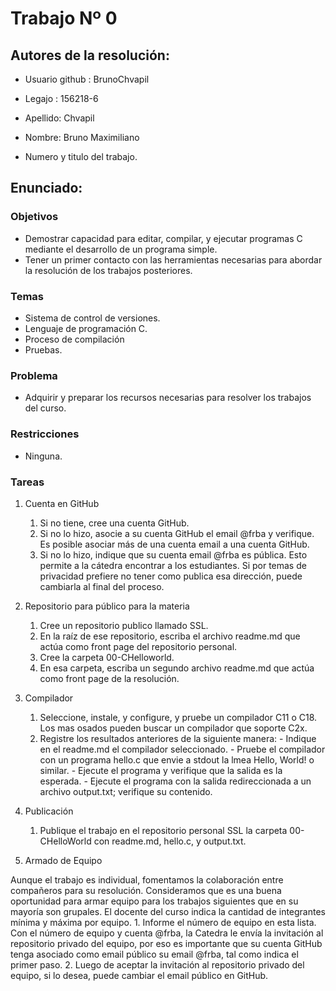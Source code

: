 # Trabajo Nº 0

## Autores de la resolución:

- Usuario github : BrunoChvapil

- Legajo : 156218-6

- Apellido: Chvapil

- Nombre: Bruno Maximiliano

- Numero y titulo del trabajo.

## Enunciado:

### Objetivos

- Demostrar capacidad para editar, compilar, y ejecutar programas C mediante el desarrollo de un programa simple.
- Tener un primer contacto con las herramientas necesarias para abordar la resolución de los trabajos posteriores.

### Temas
- Sistema de control de versiones.
- Lenguaje de programación C.
- Proceso de compilación
- Pruebas.

### Problema

- Adquirir y preparar los recursos necesarias para resolver los trabajos del curso.

### Restricciones

- Ninguna.

### Tareas

1. Cuenta en GitHub
    1. Si no tiene, cree una cuenta GitHub. 
    2. Si no lo hizo, asocie a su cuenta GitHub el email @frba y verifique. Es posible asociar más de una cuenta email a una cuenta GitHub.
    3. Si no lo hizo, indique que su cuenta email @frba es pública. Esto permite a la cátedra encontrar a los estudiantes. Si por temas de privacidad prefiere no              tener como publica esa dirección, puede cambiarla al final del proceso.

2. Repositorio para público para la materia
    1. Cree un repositorio publico llamado SSL.
    2. En la raíz de ese repositorio, escriba el archivo readme.md que actúa como front page del repositorio personal.
    3. Cree la carpeta 00-CHelloworld.
    4. En esa carpeta, escriba un segundo archivo readme.md que actúa como front page de la resolución.

3. Compilador
    1. Seleccione, instale, y configure, y pruebe un compilador C11 o C18. Los mas osados pueden buscar un compilador que soporte C2x.
    2. Registre los resultados anteriores de la siguiente manera:
            - Indique en el readme.md el compilador seleccionado.
            - Pruebe el compilador con un programa hello.c que envie a stdout la lmea Hello, World! o similar.
            - Ejecute el programa y verifique que la salida es la esperada. 
            - Ejecute el programa con la salida redireccionada a un archivo output.txt; verifique su contenido.

4.	Publicación
    1. Publique el trabajo en el repositorio personal SSL la carpeta 00- CHelloWorld con readme.md, hello.c, y output.txt.

5. Armado de Equipo

Aunque el trabajo es individual, fomentamos la colaboración entre compañeros para su resolución. Consideramos que es una buena oportunidad para armar equipo           para los trabajos siguientes que en su mayoría son grupales. El docente del curso indica la cantidad de integrantes mínima y máxima por equipo.
    1. Informe el número de equipo en esta lista.
Con el número de equipo y cuenta @frba, la Catedra le envía la invitación al repositorio privado del equipo, por eso es importante que su cuenta GitHub                 tenga asociado como email público su email @frba, tal como indica el primer paso.
    2. Luego de aceptar la invitación al repositorio privado del equipo, si lo desea, puede cambiar el email público en GitHub.
